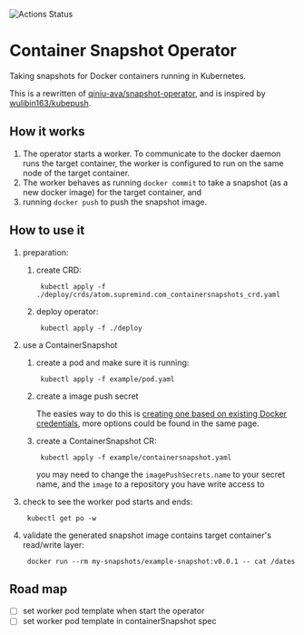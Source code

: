 ![Actions Status](https://github.com/supremind/container-snapshot/workflows/Container%20Snapshot/badge.svg)


# Container Snapshot Operator

Taking snapshots for Docker containers running in Kubernetes.

This is a rewritten of [qiniu-ava/snapshot-operator](https://github.com/qiniu-ava/snapshot-operator), 
and is inspired by [wulibin163/kubepush](https://github.com/wulibin163/kubepush).


## How it works

1. The operator starts a worker. To communicate to the docker daemon runs the target container, the worker is configured to run on the same node of the target container.
2. The worker behaves as running `docker commit` to take a snapshot (as a new docker image) for the target container, and
3. running `docker push` to push the snapshot image.


## How to use it

1. preparation:

    1. create CRD:

            kubectl apply -f ./deploy/crds/atom.supremind.com_containersnapshots_crd.yaml

    1. deploy operator:

            kubectl apply -f ./deploy

2. use a ContainerSnapshot

    1. create a pod and make sure it is running:

            kubectl apply -f example/pod.yaml

    2. create a image push secret

        The easies way to do this is [creating one based on existing Docker credentials](https://kubernetes.io/docs/tasks/configure-pod-container/pull-image-private-registry/#registry-secret-existing-credentials), more options could be found in the same page.

    3. create a ContainerSnapshot CR:

            kubectl apply -f example/containersnapshot.yaml

        you may need to change the `imagePushSecrets.name` to your secret name, and the `image` to a repository you have write access to

3. check to see the worker pod starts and ends:

        kubectl get po -w

1. validate the generated snapshot image contains target container's read/write layer:

        docker run --rm my-snapshots/example-snapshot:v0.0.1 -- cat /dates


## Road map

- [ ] set worker pod template when start the operator
- [ ] set worker pod template in containerSnapshot spec
